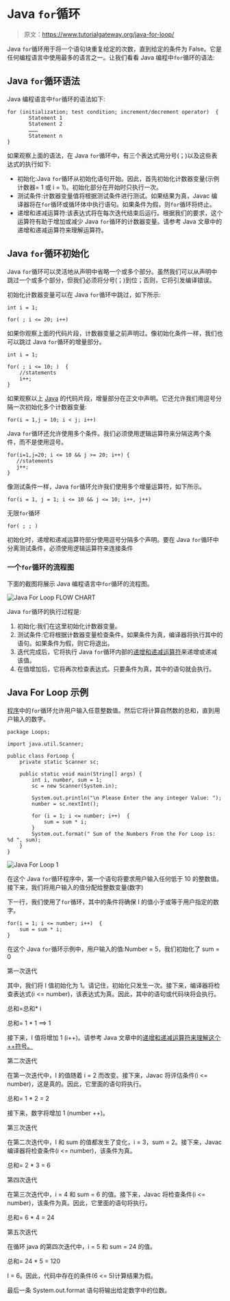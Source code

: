 # Java `for`循环

> 原文：<https://www.tutorialgateway.org/java-for-loop/>

Java `for`循环用于将一个语句块重复给定的次数，直到给定的条件为 False。它是任何编程语言中使用最多的语言之一。让我们看看 Java 编程中`for`循环的语法:

## Java `for`循环语法

Java 编程语言中`for`循环的语法如下:

```
for (initialization; test condition; increment/decrement operator)  {
       Statement 1
       Statement 2
       ………
       Statement n
}
```

如果观察上面的语法，在 Java `for`循环中，有三个表达式用分号(；)以及这些表达式的执行如下:

*   初始化:Java `for`循环从初始化语句开始。因此，首先初始化计数器变量(示例计数器= 1 或 i = 1)。初始化部分在开始时只执行一次。
*   测试条件:计数器变量值将根据测试条件进行测试。如果结果为真，Javac 编译器将在`for`循环或循环体中执行语句。如果条件为假，则`for`循环将终止。
*   递增和递减运算符:该表达式将在每次迭代结束后运行。根据我们的要求，这个运算符有助于增加或减少 Java `for`循环的计数器变量。请参考 Java 文章中的递增和递减运算符来理解运算符。

## Java `for`循环初始化

Java `for`循环可以灵活地从声明中省略一个或多个部分。虽然我们可以从声明中跳过一个或多个部分，但我们必须将分号(；)到位；否则，它将引发编译错误。

初始化计数器变量可以在 Java `for`循环中跳过，如下所示:

```
int i = 1;

for( ; i <= 20; i++)
```

如果你观察上面的代码片段，计数器变量之前声明过。像初始化条件一样，我们也可以跳过 Java `for`循环的增量部分。

```
int i = 1;

for( ; i <= 10; )  {
    //statements     
    i++;
}
```

如果观察以上 [Java](https://www.tutorialgateway.org/java-tutorial/) 的代码片段，增量部分在正文中声明。它还允许我们用逗号分隔一次初始化多个计数器变量:

```
for(i = 1,j = 10; i < j; i++)
```

Java `for`循环还允许使用多个条件。我们必须使用逻辑运算符来分隔这两个条件，而不是使用逗号。

```
for(i=1,j=20; i <= 10 && j >= 20; i++) {
   //statements
   j++;
}
```

像测试条件一样，Java `for`循环允许我们使用多个增量运算符，如下所示。

```
for(i = 1, j = 1; i <= 10 && j <= 10; i++, j++)
```

无限`for`循环

```
for( ; ; )
```

初始化时，递增和递减运算符部分使用逗号分隔多个声明。要在 Java `for`循环中分离测试条件，必须使用逻辑运算符来连接条件

### 一个`for`循环的流程图

下面的截图将展示 Java 编程语言中`for`循环的流程图。

![Java For Loop FLOW CHART](img/00d0f20fe98a358bccedc7982158c488.png)

Java `for`循环的执行过程是:

1.  初始化:我们在这里初始化计数器变量。
2.  测试条件:它将根据计数器变量检查条件。如果条件为真，编译器将执行其中的语句。如果条件为假，则它将退出。
3.  迭代完成后，它将执行 Java `for`循环内部的[递增和递减运算符](https://www.tutorialgateway.org/increment-and-decrement-operators-in-java/)来递增或递减该值。
4.  在值增加后，它将再次检查表达式。只要条件为真，其中的语句就会执行。

## Java For Loop 示例

[程序](https://www.tutorialgateway.org/learn-java-programs/)中的`for`循环允许用户输入任意整数值。然后它将计算自然数的总和，直到用户输入的数字。

```
package Loops;

import java.util.Scanner;

public class ForLoop {
	private static Scanner sc;

	public static void main(String[] args) {
		int i, number, sum = 1;
		sc = new Scanner(System.in);	

		System.out.println("\n Please Enter the any integer Value: ");
		number = sc.nextInt();

		for (i = 1; i <= number; i++)  {
			sum = sum * i;
		}
		System.out.format(" Sum of the Numbers From the For Loop is: %d ", sum);
	}
}
```

![Java For Loop 1](img/6304ad142b2696eb4f8c0bae4b040e87.png)

在这个 Java `for`循环程序中，第一个语句将要求用户输入任何低于 10 的整数值。接下来，我们将用户输入的值分配给整数变量(数字)

下一行，我们使用了`for`循环，其中的条件将确保 I 的值小于或等于用户指定的数字。

```
for(i = 1; i <= number; i++)  {
	sum = sum * i;
}
```

在这个 Java `for`循环示例中，用户输入的值:Number = 5，我们初始化了 sum = 0

第一次迭代

其中，我们将 I 值初始化为 1。请记住，初始化只发生一次。接下来，编译器将检查表达式(i <= number)，该表达式为真。因此，其中的语句或代码块将会执行。

总和=总和* i

总和= 1 * 1 ==> 1

接下来，I 值将增加 1 (i++)。请参考 Java 文章中的[递增和递减运算符来理解这个++符号。](https://www.tutorialgateway.org/increment-and-decrement-operators-in-java/)

第二次迭代

在第一次迭代中，I 的值随着 i = 2 而改变。接下来，Javac 将评估条件(i <= number)，这是真的。因此，它里面的语句将执行。

总和= 1 * 2 = 2

接下来，数字将增加 1 (number ++)。

第三次迭代

在第二次迭代中，I 和 sum 的值都发生了变化，i = 3，sum = 2。接下来，Javac 编译器将检查条件(i <= number)，该条件为真。

总和= 2 * 3 = 6

第四次迭代

在第三次迭代中，i = 4 和 sum = 6 的值。接下来，Javac 将检查条件(i <= number)，该条件为真。因此，它里面的语句将执行。

总和= 6 * 4 = 24

第五次迭代

在循环 java 的第四次迭代中，i = 5 和 sum = 24 的值。

总和= 24 * 5 = 120

I = 6。因此，代码中存在的条件(6 <= 5)计算结果为假。

最后一条 System.out.format 语句将输出给定数字中的位数。